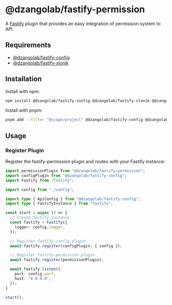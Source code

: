 # @dzangolab/fastify-permission

A [Fastify](https://github.com/fastify/fastify) plugin that provides an easy integration of permission system to API.

## Requirements

* [@dzangolab/fastify-config](../config/)
* [@dzangolab/fastify-slonik](../slonik/)

## Installation

Install with npm:

```bash
npm install @dzangolab/fastify-config @dzangolab/fastify-slonik @dzangolab/fastify-permission
```

Install with pnpm:

```bash
pnpm add --filter "@scope/project" @dzangolab/fastify-config @dzangolab/fastify-slonik @dzangolab/fastify-permission
```

## Usage

### Register Plugin

Register the fastify-permission plugin and routes with your Fastify instance:

```typescript
import permissionPlugin from "@dzangolab/fastify-permission";
import configPlugin from "@dzangolab/fastify-config";
import Fastify from "fastify";

import config from "./config";

import type { ApiConfig } from "@dzangolab/fastify-config";
import type { FastifyInstance } from "fastify";

const start = async () => {
  // Create fastify instance
  const fastify = Fastify({
    logger: config.logger,
  });

  // Register fastify-config plugin
  await fastify.register(configPlugin, { config });

  // Register fastify-permission plugin
  await fastify.register(permissionPlugin);

  await fastify.listen({
    port: config.port,
    host: "0.0.0.0",
  });
}

start();
```

